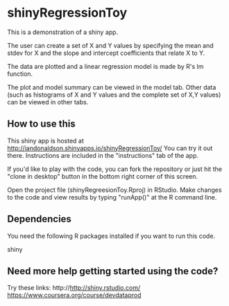 shinyRegressionToy
==================

This is a demonstration of a shiny app.

The user can create a set of X and Y values by specifying the mean and stdev for X and the slope and intercept 
coefficients that relate X to Y.

The data are plotted and a linear regression model is made by R's lm function.

The plot and model summary can be viewed in the model tab.  Other data (such as histograms of X and Y values and the 
complete set of X,Y values) can be viewed in other tabs.

How to use this 
---------------

This shiny app is hosted at http://iandonaldson.shinyapps.io/shinyRegressionToy/
You can try it out there.
Instructions are included in the "instructions" tab of the app.

If you'd like to play with the code, you can fork the repository or just hit the "clone in desktop" button in the bottom right corner of this screen.

Open the project file (shinyRegreesionToy.Rproj) in RStudio.
Make changes to the code and view results by typing "runApp()" at the R command line.

Dependencies
------------

You need the following R packages installed if you want to run this code.

shiny


Need more help getting started using the code?
----------------------------------------------

Try these links:
http://http://shiny.rstudio.com/
https://www.coursera.org/course/devdataprod




